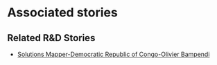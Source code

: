 # Associated stories

<!-- !!DO NOT REMOVE!! start autogenerated hyperlinks -->
## Related R&D Stories
- [Solutions Mapper\-Democratic Republic of Congo\-Olivier Bampendi](/RnD-Archive/stories/?doc=SolutionMappers_COD)
<!-- !!DO NOT REMOVE!! end autogenerated hyperlinks -->